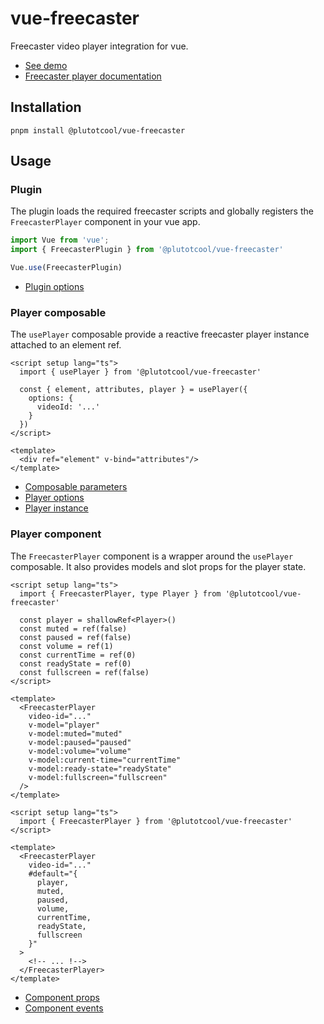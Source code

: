 # vue-freecaster

Freecaster video player integration for vue.

- [See demo](https://plutotcool.github.io/vue-freecaster)
- [Freecaster player documentation](https://docs.freecaster.com/player/index.html)

## Installation

```shell
pnpm install @plutotcool/vue-freecaster
```

## Usage

### Plugin

The plugin loads the required freecaster scripts and globally
registers the `FreecasterPlayer` component in your vue app.

```typescript
import Vue from 'vue';
import { FreecasterPlugin } from '@plutotcool/vue-freecaster'

Vue.use(FreecasterPlugin)
```

- [Plugin options](src/plugin.ts#L7-L21)

### Player composable

The `usePlayer` composable provide a reactive freecaster player instance
attached to an element ref.

```vue
<script setup lang="ts">
  import { usePlayer } from '@plutotcool/vue-freecaster'

  const { element, attributes, player } = usePlayer({
    options: {
      videoId: '...'
    }
  })
</script>

<template>
  <div ref="element" v-bind="attributes"/>
</template>
```

- [Composable parameters](src/composables/player.ts#L18-L98)
- [Player options](src/types/Player.ts#L164-L368)
- [Player instance](src/types/Player.ts#L1-L78)

### Player component

The `FreecasterPlayer` component is a wrapper around the `usePlayer` composable.
It also provides models and slot props for the player state.

```vue
<script setup lang="ts">
  import { FreecasterPlayer, type Player } from '@plutotcool/vue-freecaster'

  const player = shallowRef<Player>()
  const muted = ref(false)
  const paused = ref(false)
  const volume = ref(1)
  const currentTime = ref(0)
  const readyState = ref(0)
  const fullscreen = ref(false)
</script>

<template>
  <FreecasterPlayer
    video-id="..."
    v-model="player"
    v-model:muted="muted"
    v-model:paused="paused"
    v-model:volume="volume"
    v-model:current-time="currentTime"
    v-model:ready-state="readyState"
    v-model:fullscreen="fullscreen"
  />
</template>
```

```vue
<script setup lang="ts">
  import { FreecasterPlayer } from '@plutotcool/vue-freecaster'
</script>

<template>
  <FreecasterPlayer
    video-id="..."
    #default="{
      player,
      muted,
      paused,
      volume,
      currentTime,
      readyState,
      fullscreen
    }"
  >
    <!-- ... !-->
  </FreecasterPlayer>
</template>
```

- [Component props](src/components/FreecasterPlayer.vue#L11-L13)
- [Component events](src/types/PlayerEvents.vue#L80-L162)

